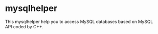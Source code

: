 # mysqlhelper
This mysqlhelper help you to access MySQL databases based on MySQL API coded by C++. 
